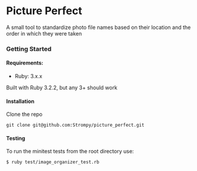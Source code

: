 # Picture Perfect
A small tool to standardize photo file names based on their location and the order in which they were taken


### Getting Started
#### Requirements:
- Ruby: 3.x.x

Built with Ruby 3.2.2, but any 3+ should work


#### Installation
Clone the repo
```
git clone git@github.com:Strompy/picture_perfect.git
```

#### Testing

To run the minitest tests from the root directory use:

```
$ ruby test/image_organizer_test.rb
```


